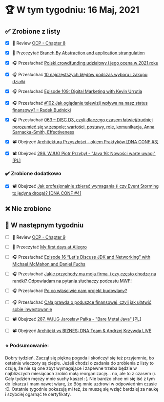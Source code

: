# 🏆 W tym tygodniu: 16 Maj, 2021


## ✅ Zrobione z listy
- [x] 📗 Review [OCP - Chapter 8](https://www.amazon.com/OCP-Certified-Professional-Programmer-1Z0-809-dp-1119067901/dp/1119067901/ref=mt_other?_encoding=UTF8&me=&qid=)
- [x] 📗 Przeczytać [Branch By Abstraction and application strangulation](https://learning-notes.mistermicheels.com/processes-techniques/branch-by-abstraction-application-strangulation)
- [x] 🎧 Przesłuchać [Polski crowdfunding udziałowy i jego ocena w 2021 roku](https://inwestomat.eu/polski-crowdfunding-udzialowy/)
- [x] 🎧 Przesłuchać [10 najczęstszych błędów podczas wyboru i zakupu działki](https://blog.poradnik-budowlany.com/10-najczestszych-bledow-podczas-wyboru-i-zakupu-dzialki/)
- [x] 🎧 Przesłuchać [Episode 109: Digital Marketing with Kevin Urrutia](https://www.programmingthrowdown.com/2021/03/episode-109-digital-marketing-with.html)
- [x] 🎧 Przesłuchać [#102 Jak oglądanie telewizji wpływa na nasz status finansowy? – Radek Budnicki](https://generali-investments.pl/contents/display-article/klient-indywidualny/102-jak-ogladanie-telewizji-wplywa-na-nasz-status-finansowy-radek-budnicki)
- [x] 🎧 Przesłuchać [063 – DISC D3, czyli dlaczego czasem łatwiej/trudniej porozumieć się w zespole; wartości, postawy, role, komunikacja, Anna Sarnacka-Smith, Effectiveness](https://piotrbucki.pl/063)
- [x] 📽️ Obejrzeć [Architektura Przyszłości - okiem Praktyków [DNA CONF #3]](https://youtu.be/wflZEPo4mDE)
- [x] 📽️ Obejrzeć [286. WJUG Piotr Przybył - "Java 16: Nowości warte uwagi" [PL]](https://youtu.be/paN4gz8pqpA)


### ✔️ Zrobione dodatkowo
- [x] 📽️ Obejrzeć [Jak profesjonalnie zbierać wymagania (i czy Event Storming to jedyna droga)? [DNA CONF #4]](https://youtu.be/J1GC7J4vIKg)


## ❌ Nie zrobione


## 📝 W następnym tygodniu
- [ ] 📗 Review [OCP - Chapter 9](https://www.amazon.com/OCP-Certified-Professional-Programmer-1Z0-809-dp-1119067901/dp/1119067901/ref=mt_other?_encoding=UTF8&me=&qid=)
- [ ] 📗 Przeczytać [My first days at Allegro](https://blog.allegro.tech/2021/05/my-first-days-at-allegro.html)
- [ ] 🎧 Przesłuchać [Episode 16 “Let's Discuss JDK and Networking” with Michael McMahon and Daniel Fuchs](https://inside.java/2021/04/12/podcast-016/)
- [ ] 🎧 Przesłuchać [Jakie przychody ma moja firma  i czy często chodzę na randki? Odpowiadam na pytania słuchaczy podcastu MWF!](https://malawielkafirma.pl/odpowiedzi-na-pytania-sluchaczy-mwf/)
- [ ] 🎧 Przesłuchać [Po co właściwie nam projekt budowlany?](https://blog.poradnik-budowlany.com/po-co-projekt-budowlany/)
- [ ] 🎧 Przesłuchać [Cała prawda o poduszce finansowej, czyli jak ułatwić sobie inwestowanie](https://inwestomat.eu/cala-prawda-o-poduszce-finansowej/)
- [ ] 📽️ Obejrzeć [287. WJUG Jarosław Pałka - "Bare Metal Java" [PL]](https://youtu.be/FaxTTbsgb34)
- [ ] 📽️ Obejrzeć [Architekt vs BIZNES: DNA Team & Andrzej Krzywda LIVE](https://youtu.be/QUpx5e0l2zI)


### ⭐ Podsumowanie:
Dobry tydzień. Zaczął się piękną pogoda i skończył się też przyjemnie, bo ostatnie wieczory są ciepłe. Jeżeli chodzi o zadania do zrobienia z listy to czuję, że nie są one zbyt wymagające i zapewne trzeba będzie w najbliższych miesiącach zrobić małą reorganizację... no, ale to z czasem :). Cały tydzień męczy mnie suchy kaszel :(. Nie bardzo chce mi się iść z tym do lekarza i mam nawet wiarę, że Bóg mnie uzdrowi w odpowiednim czasie :D. Ostatnie tygodnie pokazują mi też, że muszę się wziąć bardziej za naukę i szybciej ogarnąć te certyfikaty.
